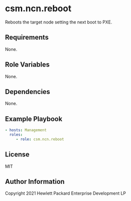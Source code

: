 csm.ncn.reboot
=========

Reboots the target node setting the next boot to PXE.

Requirements
------------

None.

Role Variables
--------------

None.

Dependencies
------------

None.

Example Playbook
----------------

```yaml
- hosts: Management
  roles:
     - role: csm.ncn.reboot
```

License
-------

MIT

Author Information
------------------

Copyright 2021 Hewlett Packard Enterprise Development LP